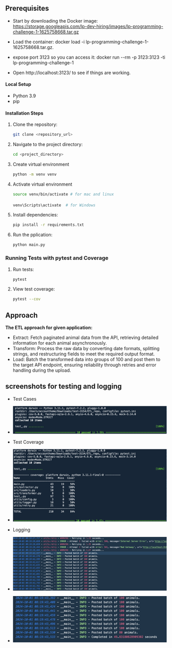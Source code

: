 ## Prerequisites

- Start by downloading the Docker image:
https://storage.googleapis.com/lp-dev-hiring/images/lp-programming-challenge-1-1625758668.tar.gz

- Load the container: docker load -i
lp-programming-challenge-1-1625758668.tar.gz.

- expose port 3123 so you can access it: docker run --rm -p 3123:3123 -ti lp-programming-challenge-1
 
- Open http://localhost:3123/ to see if things are working.


#### Local Setup
- Python 3.9
- pip


#### Installation Steps
1. Clone the repository:
   ```bash
   git clone <repository_url>
   ```

2. Navigate to the project directory:
   ```bash
   cd <project_directory>
   ```
3. Create virtual environment
    ```bash
    python -m venv venv
    ```
4. Activate virtual environment
    
    ```bash
    source venv/bin/activate # for mac and linux

    venv\Scripts\activate  # for Windows
    ```
5. Install dependencies:
   ```bash
   pip install -r requirements.txt
   ```

6. Run the  pplication:
   ```bash
   python main.py   
   ```

### Running Tests with pytest and Coverage
1. Run tests:
    ```bash
   pytest
    ```
2. View test coverage:
    ```bash
   pytest --cov
    ```

## Approach

**The ETL approach for given application:**
- Extract: Fetch paginated animal data from the API, retrieving detailed information for each animal asynchronously.
- Transform: Process the raw data by converting date formats, splitting strings, and restructuring fields to meet the required output format.
- Load: Batch the transformed data into groups of 100 and post them to the target API endpoint, ensuring reliability through retries and error handling during the upload.

## screenshots for testing and logging

- Test Cases
- ![Test Cases](screenshots/testcases.png)

- Test Coverage
- ![Test Coverage](screenshots/coverage.png)

- Logging 
- ![Logging 1](screenshots/logging1.png)

- ![Logging 2](screenshots/logging2.png)

